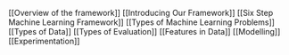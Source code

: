 [[Overview of the framework]]
[[Introducing Our Framework]]
[[Six Step Machine Learning Framework]]
[[Types of Machine Learning Problems]]
[[Types of Data]]
[[Types of Evaluation]]
[[Features in Data]]
[[Modelling]]
[[Experimentation]]
